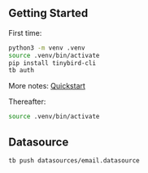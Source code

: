 ## Getting Started

First time:

```sh
python3 -m venv .venv
source .venv/bin/activate
pip install tinybird-cli
tb auth
```

More notes: [Quickstart](https://www.tinybird.co/docs/quick-start-cli.html)

Thereafter:

```sh
source .venv/bin/activate
```

## Datasource

```sh
tb push datasources/email.datasource
```
